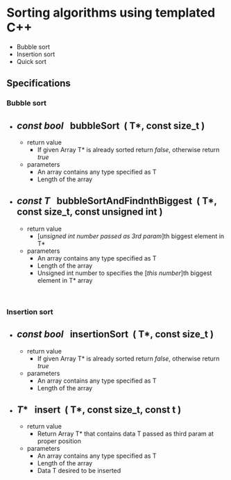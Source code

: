 # Sorting algorithms using templated C++
- Bubble sort
- Insertion sort
- Quick sort

## Specifications
### Bubble sort
* *const bool* &nbsp;&nbsp;bubbleSort &nbsp;( **T***, **const size_t** )
    -
    - return value
        * If given Array T* is already sorted return *false*, otherwise return *true*
    - parameters
        * An array contains any type specified as T
        * Length of the array
* *const T* &nbsp;&nbsp;bubbleSortAndFindnthBiggest &nbsp;( **T***, **const size_t**, **const unsigned int** )
    -
    - return value
        * [*unsigned int number passed as 3rd param*]th biggest element in T*
    - parameters
        * An array contains any type specified as T
        * Length of the array
        * Unsigned int number to specifies the [*this number*]th biggest element in T* array

<br>
        
### Insertion sort
* *const bool* &nbsp;&nbsp;insertionSort &nbsp;( **T***, **const size_t** )
    -
    - return value
        * If given Array T* is already sorted return *false*, otherwise return *true*
    - parameters
        * An array contains any type specified as T
        * Length of the array
* *T** &nbsp;&nbsp;insert &nbsp;( **T***, **const size_t**, **const t** )
    -
    - return value
        * Return Array T* that contains data T passed as third param at proper position
    - parameters
        * An array contains any type specified as T
        * Length of the array
        * Data T desired to be inserted
